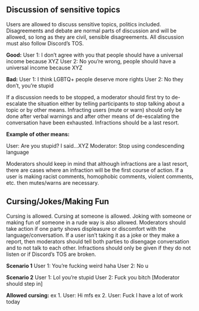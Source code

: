 ## Discussion of sensitive topics

Users are allowed to discuss sensitive topics, politics included. Disagreements and debate are normal parts of discussion and will be allowed, so long as they are civil, sensible disagreements. All discussion must also follow Discord’s TOS.

 
**Good:**
User 1: I don’t agree with you that people should have a universal income because XYZ
User 2: No you’re wrong, people should have a universal income because XYZ
  
**Bad:**
User 1: I think LGBTQ+ people deserve more rights
User 2: No they don’t, you’re stupid


If a discussion needs to be stopped, a moderator should first try to de-escalate the situation either by telling participants to stop talking about a topic or by other means. Infracting users (mute or warn) should only be done after verbal warnings and after other means of de-escalating the conversation have been exhausted. Infractions should be a last resort.

**Example of other means:**

User: Are you stupid? I said...XYZ
Moderator: Stop using condescending language


Moderators should keep in mind that although infractions are a last resort, there are cases where an infraction will be the first course of action. If a user is making racist comments, homophobic comments, violent comments, etc. then mutes/warns are necessary.
  

## Cursing/Jokes/Making Fun

Cursing is allowed. Cursing at someone is allowed. Joking with someone or making fun of someone in a rude way is also allowed. Moderators should take action if one party shows displeasure or discomfort with the language/conversation. If a user isn’t taking it as a joke or they make a report, then moderators should tell both parties to disengage conversation and to not talk to each other. Infractions should only be given if they do not listen or if Discord’s TOS are broken.


**Scenario 1**
User 1: You’re fucking weird haha
User 2: No u


**Scenario 2**
User 1: Lol you’re stupid
User 2: Fuck you bitch
[Moderator should step in]


  **Allowed cursing:**
ex 1. User: Hi mfs
ex 2. User: Fuck I have a lot of work today
